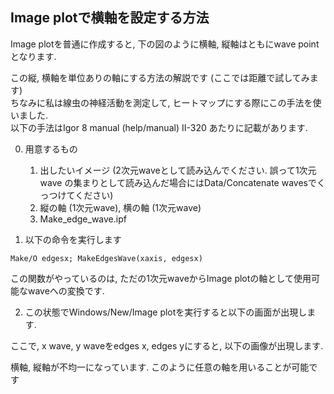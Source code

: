 ## Image plotで横軸を設定する方法  
Image plotを普通に作成すると, 下の図のように横軸, 縦軸はともにwave pointとなります.   


この縦, 横軸を単位ありの軸にする方法の解説です (ここでは距離で試してみます)  
ちなみに私は線虫の神経活動を測定して, ヒートマップにする際にこの手法を使いました.  
以下の手法はIgor 8 manual (help/manual) Ⅱ-320 あたりに記載があります.  

0. 用意するもの  
	1. 出したいイメージ (2次元waveとして読み込んでください. 誤って1次元wave の集まりとして読み込んだ場合にはData/Concatenate wavesでくっつけてください)   
	2. 縦の軸 (1次元wave), 横の軸 (1次元wave)  
	3. Make_edge_wave.ipf  

1. 以下の命令を実行します  
```Igor
Make/O edgesx; MakeEdgesWave(xaxis, edgesx)
```  
この関数がやっているのは, ただの1次元waveからImage plotの軸として使用可能なwaveへの変換です.  

2. この状態でWindows/New/Image plotを実行すると以下の画面が出現します.  

ここで, x wave, y waveをedges x, edges yにすると, 以下の画像が出現します.  

横軸, 縦軸が不均一になっています. このように任意の軸を用いることが可能です  